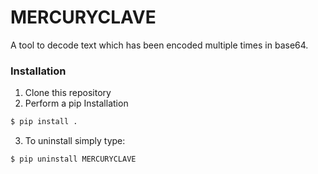 # MERCURYCLAVE

A tool to decode text which has been encoded multiple times in base64.

### Installation
1. Clone this repository
2. Perform a pip Installation
  ```sh
  $ pip install .
  ```
3. To uninstall simply type:
  ```sh
  $ pip uninstall MERCURYCLAVE 
  ```
